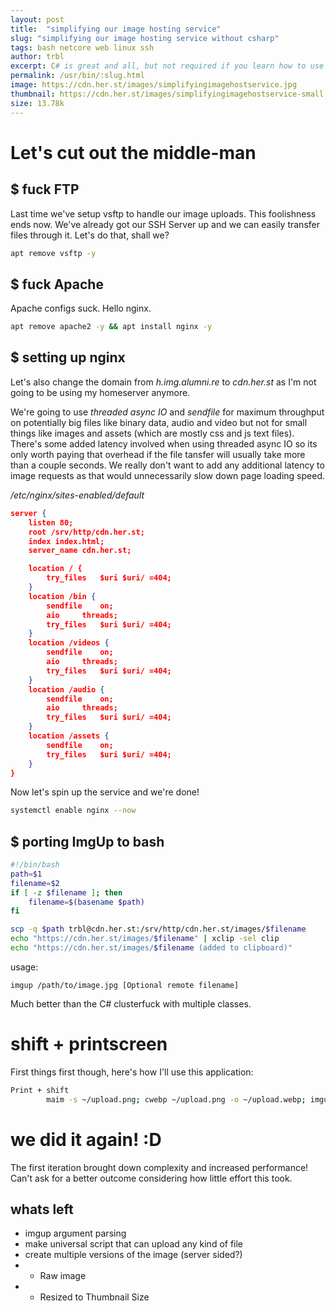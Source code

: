 ```yaml
---
layout: post
title:  "simplifying our image hosting service"
slug: "simplifying our image hosting service without csharp"
tags: bash netcore web linux ssh
author: trbl
excerpt: C# is great and all, but not required if you learn how to use the tools linux comes with. Let's remove all of that shit.
permalink: /usr/bin/:slug.html
image: https://cdn.her.st/images/simplifyingimagehostservice.jpg
thumbnail: https://cdn.her.st/images/simplifyingimagehostservice-small.jpg
size: 13.78k
---
```


# Let's cut out the middle-man

## $ fuck FTP
Last time we've setup vsftp to handle our image uploads. This foolishness ends now. We've already got our SSH Server up and we can easily transfer files through it.
Let's do that, shall we?

```sh
apt remove vsftp -y
```

## $ fuck Apache
Apache configs suck.
Hello nginx.
```sh
apt remove apache2 -y && apt install nginx -y
```

## $ setting up nginx

Let's also change the domain from *h.img.alumni.re* to *cdn.her.st* as I'm not going to be using my homeserver anymore.

We're going to use *threaded async IO* and *sendfile* for maximum throughput on potentially big files like binary data, audio and video but not for small things like images and assets (which are mostly css and js text files). There's some added latency involved when using threaded async IO so its only worth paying that overhead if the file tansfer will usually take more than a couple seconds. We really don't want to add any additional latency to image requests as that would unnecessarily slow down page loading speed.

*/etc/nginx/sites-enabled/default*
```json
server {
	listen 80;
	root /srv/http/cdn.her.st;
	index index.html;
	server_name cdn.her.st;

    location / {
    	try_files	$uri $uri/ =404;	
    } 
    location /bin {
    	sendfile	on;
    	aio		threads;
    	try_files	$uri $uri/ =404;	
    }
    location /videos {
    	sendfile	on;
    	aio		threads;
    	try_files	$uri $uri/ =404;	
    }
    location /audio {
    	sendfile	on;
    	aio		threads;
    	try_files	$uri $uri/ =404;	
    }
    location /assets {
    	sendfile	on;
    	try_files	$uri $uri/ =404;	
    }
}
```
Now let's spin up the service and we're done!

```sh
systemctl enable nginx --now
```

## $ porting ImgUp to bash

```bash
#!/bin/bash
path=$1
filename=$2
if [ -z $filename ]; then 
    filename=$(basename $path)
fi

scp -q $path trbl@cdn.her.st:/srv/http/cdn.her.st/images/$filename
echo "https://cdn.her.st/images/$filename" | xclip -sel clip
echo "https://cdn.her.st/images/$filename (added to clipboard)"
```
usage:
```
imgup /path/to/image.jpg [Optional remote filename]
```

Much better than the C# clusterfuck with multiple classes.

# shift + printscreen

First things first though, here's how I'll use this application:

```bash
Print + shift
        maim -s ~/upload.png; cwebp ~/upload.png -o ~/upload.webp; imgup ~/upload.webp && play ~/.config/.ding.wav && trash ~/upload.webp && ~/upload.png
```

# we did it again! :D

The first iteration brought down complexity and increased performance! Can't ask for a better outcome considering how little effort this took. 

## whats left

* imgup argument parsing
* make universal script that can upload any kind of file
* create multiple versions of the image (server sided?)
* * Raw image
* * Resized to Thumbnail Size